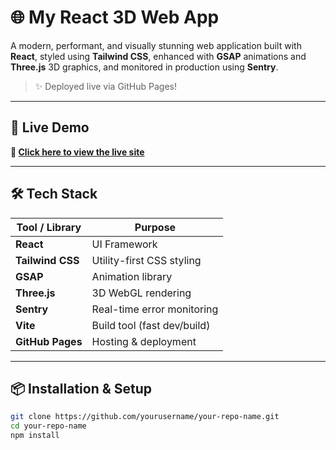 # 🌐 My React 3D Web App

A modern, performant, and visually stunning web application built with **React**, styled using **Tailwind CSS**, enhanced with **GSAP** animations and **Three.js** 3D graphics, and monitored in production using **Sentry**.

> ✨ Deployed live via GitHub Pages!

---

## 🚀 Live Demo

**🔗 [Click here to view the live site](https://Aa-ra-dhana5.github.io/IShow-Hub/)**  


---

## 🛠️ Tech Stack

| Tool / Library   | Purpose                        |
|------------------|--------------------------------|
| **React**        | UI Framework                   |
| **Tailwind CSS** | Utility-first CSS styling      |
| **GSAP**         | Animation library              |
| **Three.js**     | 3D WebGL rendering             |
| **Sentry**       | Real-time error monitoring     |
| **Vite**         | Build tool (fast dev/build)    |
| **GitHub Pages** | Hosting & deployment           |

---

## 📦 Installation & Setup

```bash
git clone https://github.com/yourusername/your-repo-name.git
cd your-repo-name
npm install

